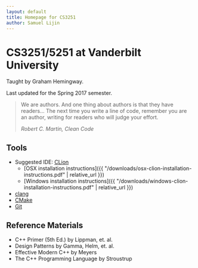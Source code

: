 ```yaml
---
layout: default
title: Homepage for CS3251
author: Samuel Lijin
---
```


# CS3251/5251 at Vanderbilt University

Taught by Graham Hemingway.

Last updated for the Spring 2017 semester.

> We are authors. And one thing about authors is that they have readers... The next time you write a line of code, remember you are an author, writing for readers who will judge your effort.
>
> <cite>Robert C. Martin, Clean Code</cite>

## Tools
* Suggested IDE: [CLion](https://www.jetbrains.com/clion/)
  * [OSX installation instructions]({{ "/downloads/osx-clion-installation-instructions.pdf" | relative_url }})
  * [Windows installation instructions]({{ "/downloads/windows-clion-installation-instructions.pdf" | relative_url }})
* [clang](http://clang.llvm.org)
* [CMake](https://cmake.org/documentation/)
* [Git](https://git-scm.com)

## Reference Materials
*  C++ Primer (5th Ed.) by Lippman, et. al.
*  Design Patterns by Gamma, Helm, et. al.
*  Effective Modern C++ by Meyers
*  The C++ Programming Language by Stroustrup
